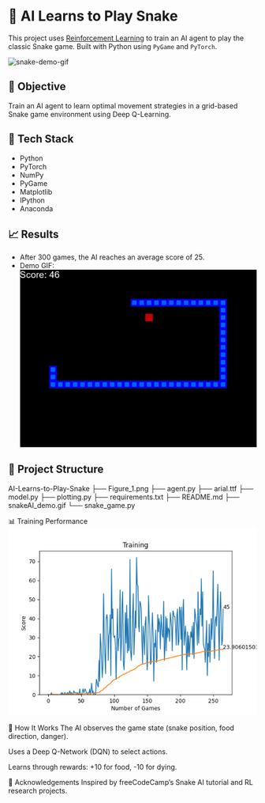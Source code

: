 # 🐍 AI Learns to Play Snake

This project uses [Reinforcement Learning](https://en.wikipedia.org/wiki/Reinforcement_learning) to train an AI agent to play the classic Snake game. Built with Python using `PyGame` and `PyTorch`.

![snake-demo-gif](demo.gif)

## 🎯 Objective
Train an AI agent to learn optimal movement strategies in a grid-based Snake game environment using Deep Q-Learning.

## 🧠 Tech Stack
- Python
- PyTorch
- NumPy
- PyGame
- Matplotlib
- IPython
- Anaconda

## 📈 Results
- After 300 games, the AI reaches an average score of 25.
- Demo GIF: ![demo](snakeAI_demo.gif)


## 📂 Project Structure

AI-Learns-to-Play-Snake
├── Figure_1.png
├── agent.py
├── arial.ttf
├── model.py
├── plotting.py
├── requirements.txt
├── README.md
├── snakeAI_demo.gif
└── snake_game.py


📊 Training Performance
![Training Data](Figure_1.png)

🤖 How It Works
The AI observes the game state (snake position, food direction, danger).

Uses a Deep Q-Network (DQN) to select actions.

Learns through rewards: +10 for food, -10 for dying.

🙌 Acknowledgements
Inspired by freeCodeCamp’s Snake AI tutorial and RL research projects.
